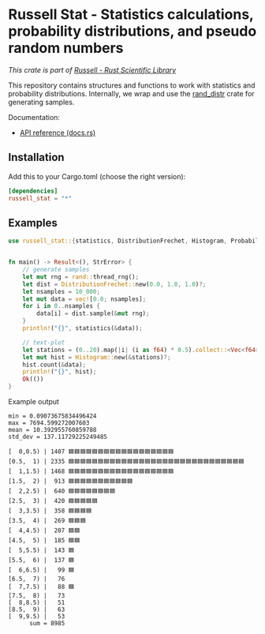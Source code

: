 # Russell Stat - Statistics calculations, probability distributions, and pseudo random numbers

_This crate is part of [Russell - Rust Scientific Library](https://github.com/cpmech/russell)_

This repository contains structures and functions to work with statistics and probability distributions. Internally, we wrap and use the [rand_distr](https://docs.rs/rand_distr/latest/rand_distr/) crate for generating samples.

Documentation:

- [API reference (docs.rs)](https://docs.rs/russell_stat)

## Installation

Add this to your Cargo.toml (choose the right version):

```toml
[dependencies]
russell_stat = "*"
```

## Examples

```rust
use russell_stat::{statistics, DistributionFrechet, Histogram, ProbabilityDistribution, StrError};


fn main() -> Result<(), StrError> {
    // generate samples
    let mut rng = rand::thread_rng();
    let dist = DistributionFrechet::new(0.0, 1.0, 1.0)?;
    let nsamples = 10_000;
    let mut data = vec![0.0; nsamples];
    for i in 0..nsamples {
        data[i] = dist.sample(&mut rng);
    }
    println!("{}", statistics(&data));

    // text-plot
    let stations = (0..20).map(|i| (i as f64) * 0.5).collect::<Vec<f64>>();
    let mut hist = Histogram::new(&stations)?;
    hist.count(&data);
    println!("{}", hist);
    Ok(())
}
```

Example output

```text
min = 0.09073675834496424
max = 7694.599272007603
mean = 10.392955760859788
std_dev = 137.11729225249485

[  0,0.5) | 1407 🟦🟦🟦🟦🟦🟦🟦🟦🟦🟦🟦🟦🟦🟦🟦🟦🟦🟦
[0.5,  1) | 2335 🟦🟦🟦🟦🟦🟦🟦🟦🟦🟦🟦🟦🟦🟦🟦🟦🟦🟦🟦🟦🟦🟦🟦🟦🟦🟦🟦🟦🟦🟦
[  1,1.5) | 1468 🟦🟦🟦🟦🟦🟦🟦🟦🟦🟦🟦🟦🟦🟦🟦🟦🟦🟦
[1.5,  2) |  913 🟦🟦🟦🟦🟦🟦🟦🟦🟦🟦🟦
[  2,2.5) |  640 🟦🟦🟦🟦🟦🟦🟦🟦
[2.5,  3) |  420 🟦🟦🟦🟦🟦
[  3,3.5) |  358 🟦🟦🟦🟦
[3.5,  4) |  269 🟦🟦🟦
[  4,4.5) |  207 🟦🟦
[4.5,  5) |  185 🟦🟦
[  5,5.5) |  143 🟦
[5.5,  6) |  137 🟦
[  6,6.5) |   99 🟦
[6.5,  7) |   76
[  7,7.5) |   88 🟦
[7.5,  8) |   73
[  8,8.5) |   51
[8.5,  9) |   63
[  9,9.5) |   53
      sum = 8985
```
